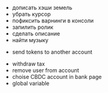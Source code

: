 
- дописать хэши земель
- убрать курсор
- пофиксить варнинги в консоли
- запилить ролик
- сделать описание
- найти музыку
+ send tokens to another account
- withdraw tax
- remove user from account
- choise CBDC account in bank page
- global variable
